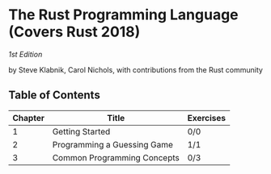 # The Rust Programming Language (Covers Rust 2018)
*1st Edition*

by Steve Klabnik, Carol Nichols, with contributions from the Rust community

## Table of Contents

| Chapter | Title | Exercises
| --- | --- | --- |
1 | Getting Started | 0/0
2 | Programming a Guessing Game | 1/1
3 | Common Programming Concepts | 0/3

